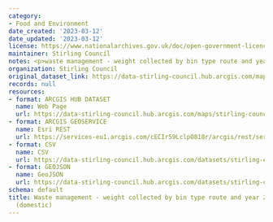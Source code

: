 ```yaml
---
category:
- Food and Environment
date_created: '2023-03-12'
date_updated: '2023-03-12'
license: https://www.nationalarchives.gov.uk/doc/open-government-licence/version/3/
maintainer: Stirling Council
notes: <p>waste management - weight collected by bin type route and year (domestic)</p>
organization: Stirling Council
original_dataset_link: https://data-stirling-council.hub.arcgis.com/maps/stirling-council::waste-management-weight-collected-by-bin-type-route-and-year-2021-onwards-domestic
records: null
resources:
- format: ARCGIS HUB DATASET
  name: Web Page
  url: https://data-stirling-council.hub.arcgis.com/maps/stirling-council::waste-management-weight-collected-by-bin-type-route-and-year-2021-onwards-domestic
- format: ARCGIS GEOSERVICE
  name: Esri REST
  url: https://services-eu1.arcgis.com/cECIr59LclpO818r/arcgis/rest/services/waste%20management%20-%20weight%20collected%20by%20bin%20type%20route%20and%20year%20(domestic)/FeatureServer/0
- format: CSV
  name: CSV
  url: https://data-stirling-council.hub.arcgis.com/datasets/stirling-council::waste-management-weight-collected-by-bin-type-route-and-year-2021-onwards-domestic.csv?where=1=1&outSR=%7B%22latestWkid%22%3A3857%2C%22wkid%22%3A102100%7D
- format: GEOJSON
  name: GeoJSON
  url: https://data-stirling-council.hub.arcgis.com/datasets/stirling-council::waste-management-weight-collected-by-bin-type-route-and-year-2021-onwards-domestic.geojson?where=1=1&outSR=%7B%22latestWkid%22%3A3857%2C%22wkid%22%3A102100%7D
schema: default
title: Waste management - weight collected by bin type route and year 2021 onwards
  (domestic)
---
```

